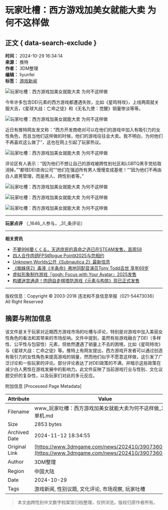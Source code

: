 # 玩家吐槽：西方游戏加美女就能大卖 为何不这样做

## 正文 { data-search-exclude }


**时间：** 2024-10-29 16:34:14  
**来源：** 推特  
**作者：** 3DM整理  
**编辑：** liyunfei  
**标签：** [游戏新闻](https://www.3dmgame.com/news/26956/)  

![玩家吐槽：西方游戏加美女就能大卖 为何不这样做](https://img.3dmgame.com/uploads/images/news/20241029/1730190041_167663.jpg)

今年许多包含DEI元素的西方游戏都遭遇失败，比如《星鸣特攻》，上线两周就关服大吉，《星球大战：亡命之徒》和《无名九使：觉醒》销量惨淡等等。

![玩家吐槽：西方游戏加美女就能大卖 为何不这样做](https://img.3dmgame.com/uploads/images/news/20241029/1730190041_774186.jpg)

近日有推特网友发文称：“西方开发商绝对可以在他们的游戏中加入有吸引力的女性角色，而且当他们这样做的时候，他们的游戏往往会大卖。我不明白，为何他们不再喜欢这么做了”，这也在网上引起了玩家热议。

![玩家吐槽：西方游戏加美女就能大卖 为何不这样做](https://img.3dmgame.com/uploads/images/news/20241029/1730190041_670186.jpg)

评论区有人表示：“因为他们不想让自己的游戏被跨性别社区和LGBTQ黑手党给取消掉。”“都怪DEI咨询公司”“他们在强迫所有男人慢慢变成基佬！”“因为他们不再由白人直男管理，而是黑人、跨性别者等。”

![玩家吐槽：西方游戏加美女就能大卖 为何不这样做](https://img.3dmgame.com/uploads/images/news/20241029/1730190041_904491.jpg)

![玩家吐槽：西方游戏加美女就能大卖 为何不这样做](https://img.3dmgame.com/uploads/images/news/20241029/1730190041_787032.jpg)

![玩家吐槽：西方游戏加美女就能大卖 为何不这样做](https://img.3dmgame.com/uploads/images/news/20241029/1730190041_717384.jpg)

---

**玩家点评** （_1646_人参与，_31_条评论）

---

**相关资讯**

- [不要996要くくる，天选庶民的真命之选已在STEAM发售，首周58](https://www.3dmgame.com/news/202411/3908416.html)
- [四人合作肉鸽FPS《Rogue Point》2025与您相约](https://www.3dmgame.com/news/202411/3908415.html)
- [Unknown Worlds公开《Subnautica 2》最新信息](https://www.3dmgame.com/news/202411/3908410.html)
- [《蜘蛛侠2》毒液《半条命》弗地冈配音演员Tony Todd去世 享年69岁](https://www.3dmgame.com/news/202411/3908378.html)
- [虚拟形象制作游戏『gogh: Focus with Your Avatar』2025发售](https://www.3dmgame.com/news/202411/3908373.html)
- [构建迷宫通道！肉鸽自走棋塔防游戏《元素与构筑》现已正式发售](https://www.3dmgame.com/news/202411/3908369.html)

---

版权信息：Copyright © 2003-2018 违法和不良信息举报（021-54473036） All Right Reserved

## 摘要与附加信息

<!-- tcd_abstract -->
该文件是关于玩家对近期西方游戏市场的吐槽与评论，特别是对游戏中加入美丽女性角色的看法和其带来的市场反响。文件中提到，虽然有些游戏融合了DEI（多样性、公平性与包容性）元素，但依然遭遇了销量上不去的困境，比如《星鸣特攻》与《星球大战：亡命之徒》等。推特上有网友提出，西方游戏开发者可以通过创造有吸引力的女性角色来提高游戏的销量，然而他们似乎不愿意这样做，这引发了广泛讨论和一些玩家的评论。部分评论表达了对DEI政策的不满，并暗示这些政策在减少白人男性在游戏发展中的影响力。此文件反映了当前游戏行业与性别、文化议题交织的复杂性，以及玩家们对此的多元反应。
<!-- tcd_abstract_end -->

附加信息 [Processed Page Metadata]

| Attribute       | Value                                  |
|-----------------|----------------------------------------|
| Filename        | www_玩家吐槽：西方游戏加美女就能大卖为何不这样做_3DM单机.md                             |
| Size            | 2853 bytes                           |
| Archived Date   | 2024-11-12 18:34:55                             |
| Original Link   | [https://www.3dmgame.com/news/202410/3907360.html](https://www.3dmgame.com/news/202410/3907360.html)                       |
| Author          | 3DM整理                               |
| Region          | 中国大陆                               |
| Date            | 2024-10-29                                 |
| Tags            | 游戏新闻, 性别议题, 文化评论, 市场观察, 玩家吐槽                                 |
>
> 本文由跨性别中文数字档案馆归档整理，仅供浏览。版权归原作者所有。
>